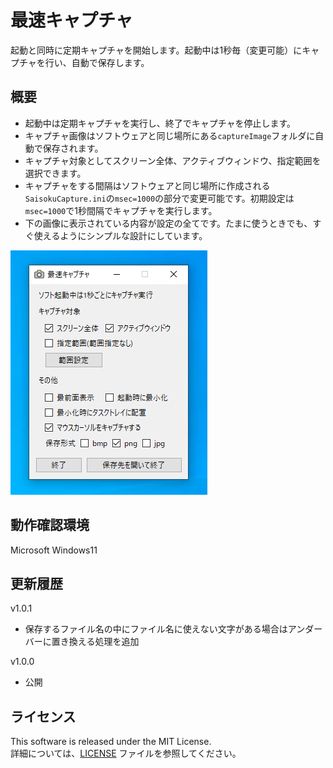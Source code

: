 # 最速キャプチャ
 
起動と同時に定期キャプチャを開始します。起動中は1秒毎（変更可能）にキャプチャを行い、自動で保存します。

## 概要

* 起動中は定期キャプチャを実行し、終了でキャプチャを停止します。  
* キャプチャ画像はソフトウェアと同じ場所にある`captureImage`フォルダに自動で保存されます。  
* キャプチャ対象としてスクリーン全体、アクティブウィンドウ、指定範囲を選択できます。  
* キャプチャをする間隔はソフトウェアと同じ場所に作成される`SaisokuCapture.ini`の`msec=1000`の部分で変更可能です。初期設定は`msec=1000`で1秒間隔でキャプチャを実行します。
* 下の画像に表示されている内容が設定の全てです。たまに使うときでも、すぐ使えるようにシンプルな設計にしています。  

![app](./app.png)  

## 動作確認環境

Microsoft Windows11

## 更新履歴

v1.0.1  
* 保存するファイル名の中にファイル名に使えない文字がある場合はアンダーバーに置き換える処理を追加  

v1.0.0  
* 公開  

## ライセンス

This software is released under the MIT License.  
詳細については、[LICENSE](./LICENSE) ファイルを参照してください。
